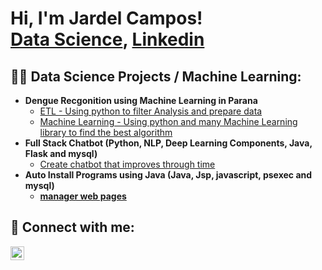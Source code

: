<h1>Hi, I'm Jardel Campos! <br/><a href="github">Data Science</a>, <a href="linkedin.com/in/jardel-campos-788030113">Linkedin</a></h1>

<h2>👨‍💻 Data Science Projects / Machine Learning:</h2>

- <b>Dengue Recgonition using Machine Learning in Parana</b>
  - [ETL - Using python to filter Analysis and prepare data](https://github.com/jardelsewo/analise_dengue)
  - [Machine Learning - Using python and many Machine Learning library to find the best algorithm](https://github.com/joshmadakor1/Algorithms-Practice)
- <b>Full Stack Chatbot (Python, NLP, Deep Learning Components, Java, Flask and mysql)</b>
  - [Create chatbot that improves through time](github) <b>
- <b>Auto Install Programs using Java (Java, Jsp, javascript, psexec and mysql)</b>
  - [manager web pages](github)

<h2> 🤳 Connect with me:</h2>

[<img align="left" alt="JoshMadakor | LinkedIn" width="22px" src="https://cdn.jsdelivr.net/npm/simple-icons@v3/icons/linkedin.svg" />][linkedin]

[linkedin]: https://linkedin.com/in/joshmadakor

<!--
**joshmadakor1/joshmadakor1** is a ✨ _special_ ✨ repository because its `README.md` (this file) appears on your GitHub profile.

Here are some ideas to get you started:

- 🔭 I’m currently working on ...
- 🌱 I’m currently learning ...
- 👯 I’m looking to collaborate on ...
- 🤔 I’m looking for help with ...
- 💬 Ask me about ...
- 📫 How to reach me: ...
- 😄 Pronouns: ...
- ⚡ Fun fact: ...
-->
